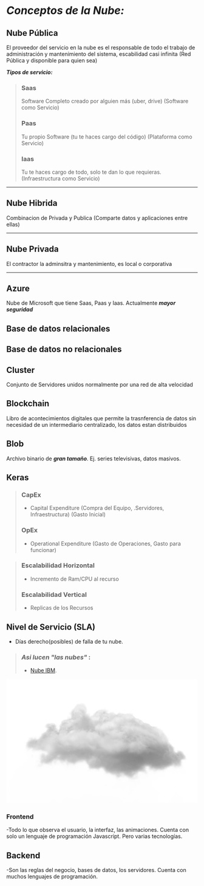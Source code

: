 # *Conceptos de la Nube:*

## **Nube Pública**
El proveedor del servicio en la nube es el responsable de todo el trabajo de administración y mantenimiento del sistema, escabilidad casi infinita (Red Pública y disponible para quien sea)

***Tipos de servicio:***
> ### **Saas**
> Software Completo creado por alguien más (uber, drive) (Software como Servicio)
> ### **Paas**
> Tu propio Software (tu te haces cargo del código) (Plataforma como Servicio)
> ### **Iaas**
> Tu te haces cargo de todo, solo te dan lo que requieras.(Infraestructura como Servicio)
_____________________________________________________________________________________
## **Nube Hibrida**
 Combinacion de Privada y Publica (Comparte datos y aplicaciones entre ellas)
 ___________________________________________________________________________________
## **Nube Privada**
El contractor la adminsitra y mantenimiento, es local o corporativa
________________________
## **Azure**
 Nube de Microsoft que tiene Saas, Paas y Iaas. Actualmente ***mayor seguridad***

## **Base de datos relacionales**
## **Base de datos no relacionales**
## **Cluster**
 Conjunto de Servidores unidos normalmente por una red de alta velocidad
## **Blockchain**
Libro de acontecimientos digitales que permite la trasnferencia de datos sin necesidad de un intermediario centralizado, los datos estan distribuidos
## **Blob**
 Archivo binario de ***gran tamaño***. Ej. series televisivas, datos masivos.
## **Keras**
>### **CapEx**
>- Capital Expenditure (Compra del Equipo, .Servidores, Infraestructura) (Gasto Inicial)
>### **OpEx**
>- Operational Expenditure (Gasto de Operaciones, Gasto para funcionar)

>### **Escalabilidad Horizontal**
>- Incremento de Ram/CPU al recurso
>### **Escalabilidad Vertical**
>- Replicas de los Recursos
## **Nivel de Servicio (SLA)**
- Días derecho(posibles) de falla de tu nube.


>### *Asi lucen "las nubes"* :
>- [Nube IBM](https://www.youtube.com/watch?v=HkIJTyjE4zo).

![Intento fallido de imagen:(](/images/nube2.png "imagen de nube")
### **Frontend**
-Todo lo que observa el usuario, la interfaz, las animaciones. Cuenta con solo un lenguaje de programación Javascript. Pero varias tecnologías.
## Backend
-Son las reglas del negocio, bases de datos, los servidores. Cuenta con muchos lenguajes de programación.
